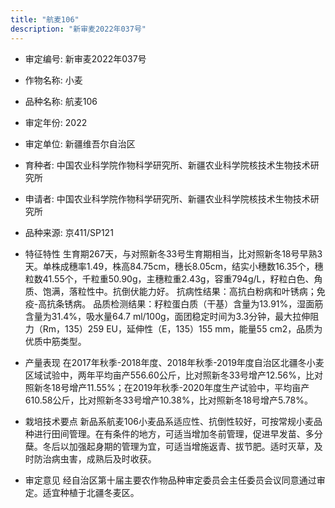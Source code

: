 ```yaml
---
title: "航麦106"
description: "新审麦2022年037号"
---
```

* 审定编号:  新审麦2022年037号

*  作物名称:  小麦

*  品种名称:  航麦106

*  审定年份:  2022

*  审定单位:  新疆维吾尔自治区

* 育种者:  中国农业科学院作物科学研究所、新疆农业科学院核技术生物技术研究所

*  申请者:  中国农业科学院作物科学研究所、新疆农业科学院核技术生物技术研究所

*  品种来源:  京411/SP121

*  特征特性
生育期267天，与对照新冬33号生育期相当，比对照新冬18号早熟3天。单株成穗率1.49，株高84.75cm，穗长8.05cm，结实小穗数16.35个，穗粒数41.55个，千粒重50.90g，主穗粒重2.43g，容重794g/L，籽粒白色、角质、饱满，落粒性中。抗倒伏能力好。
抗病性结果：高抗白粉病和叶锈病；免疫-高抗条锈病。
品质检测结果：籽粒蛋白质（干基）含量为13.91%，湿面筋含量为31.4%，吸水量64.7 ml/100g，面团稳定时间为3.3分钟，最大拉伸阻力（Rm，135）259 EU，延伸性（E，135）155 mm，能量55 cm2，品质为优质中筋类型。

*  产量表现
在2017年秋季-2018年度、2018年秋季-2019年度自治区北疆冬小麦区域试验中，两年平均亩产556.60公斤，比对照新冬33号增产12.56%，比对照新冬18号增产11.55%；在2019年秋季-2020年度生产试验中，平均亩产610.58公斤，比对照新冬33号增产10.38%，比对照新冬18号增产5.78%。

*  栽培技术要点
新品系航麦106小麦品系适应性、抗倒性较好，可按常规小麦品种进行田间管理。在有条件的地方，可适当增加冬前管理，促进早发苗、多分蘖。冬后以加强起身期的管理为宜，可适当增施返青、拔节肥。适时灭草，及时防治病虫害，成熟后及时收获。

*  审定意见
经自治区第十届主要农作物品种审定委员会主任委员会议同意通过审定。适宜种植于北疆冬麦区。
